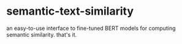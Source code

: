 # semantic-text-similarity
an easy-to-use interface to fine-tuned BERT models for computing semantic similarity. that's it.

